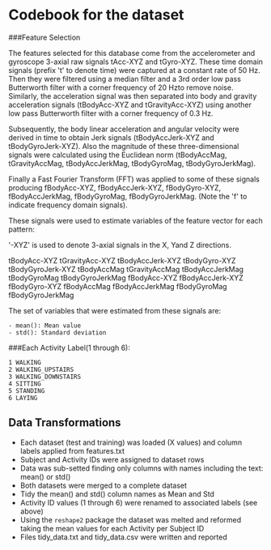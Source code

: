 
Codebook for the dataset
========================
###Feature Selection 
 
The features selected for this database come from the accelerometer and gyroscope 3-axial raw signals 
tAcc-XYZ and tGyro-XYZ. These time domain signals (prefix 't' to denote time) were captured at a 
constant rate of 50 Hz. Then they were filtered using a median filter and a 3rd order low pass 
Butterworth filter with a corner frequency of 20 Hzto remove noise. Similarly, the acceleration signal 
was then separated into body and gravity acceleration signals (tBodyAcc-XYZ and tGravityAcc-XYZ) using 
another low pass Butterworth filter with a corner frequency of 0.3 Hz. 

Subsequently, the body linear acceleration and angular velocity were derived in time to obtain Jerk 
signals (tBodyAccJerk-XYZ and tBodyGyroJerk-XYZ). Also the magnitude of these three-dimensional 
signals were calculated using the Euclidean norm (tBodyAccMag, tGravityAccMag, tBodyAccJerkMag, 
tBodyGyroMag, tBodyGyroJerkMag). 

Finally a Fast Fourier Transform (FFT) was applied to some of these signals producing fBodyAcc-XYZ, 
fBodyAccJerk-XYZ, fBodyGyro-XYZ, fBodyAccJerkMag, fBodyGyroMag, fBodyGyroJerkMag. (Note the 'f' 
to indicate frequency domain signals). 

These signals were used to estimate variables of the feature vector for each pattern: 

'-XYZ' is used to denote 3-axial signals in the X, Yand Z directions. 

tBodyAcc-XYZ 
tGravityAcc-XYZ 
tBodyAccJerk-XYZ 
tBodyGyro-XYZ 
tBodyGyroJerk-XYZ 
tBodyAccMag 
tGravityAccMag 
tBodyAccJerkMag 
tBodyGyroMag 
tBodyGyroJerkMag 
fBodyAcc-XYZ 
fBodyAccJerk-XYZ 
fBodyGyro-XYZ 
fBodyAccMag 
fBodyAccJerkMag 
fBodyGyroMag 
fBodyGyroJerkMag 

The set of variables that were estimated from these signals are: 

	- mean(): Mean value 
	- std(): Standard deviation 

###Each Activity Label(1 through 6):

	1 WALKING
	2 WALKING_UPSTAIRS
	3 WALKING_DOWNSTAIRS
	4 SITTING
	5 STANDING
	6 LAYING 



## Data Transformations

- Each dataset (test and training) was loaded (X values) and column labels applied from features.txt
- Subject and Activity IDs were assigned to dataset rows
- Data was sub-setted finding only columns with names including the text: mean() or std()
- Both datasets were merged to a complete dataset
- Tidy the mean() and std() column names as Mean and Std
- Activity ID values (1 through 6) were renamed to associated labels (see above)
- Using the `reshape2` package the dataset was melted and reformed taking the mean values for each Activity per Subject ID
- Files tidy_data.txt and tidy_data.csv were written and reported
